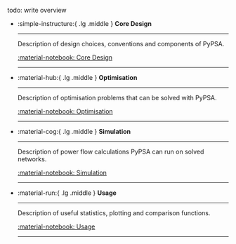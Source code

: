 
todo: write overview

<div class="grid cards" markdown>

-   :simple-instructure:{ .lg .middle } **Core Design**

    ---

    Description of design choices, conventions and components of PyPSA.
    
    [:material-notebook: Core Design](../examples/multi-investment-optimisation.ipynb)

    ---

-   :material-hub:{ .lg .middle } **Optimisation**

    ---

    Description of optimisation problems that can be solved with PyPSA.
    
    [:material-notebook: Optimisation](../examples/XXX.ipynb)

    ---

-   :material-cog:{ .lg .middle } **Simulation**

    ---

    Description of power flow calculations PyPSA can run on solved networks.
    
    [:material-notebook: Simulation](../examples/XXX.ipynb)

    ---

-   :material-run:{ .lg .middle } **Usage**

    ---

    Description of useful statistics, plotting and comparison functions.
    
    [:material-notebook: Usage](../examples/XXX.ipynb)

    ---

</div>